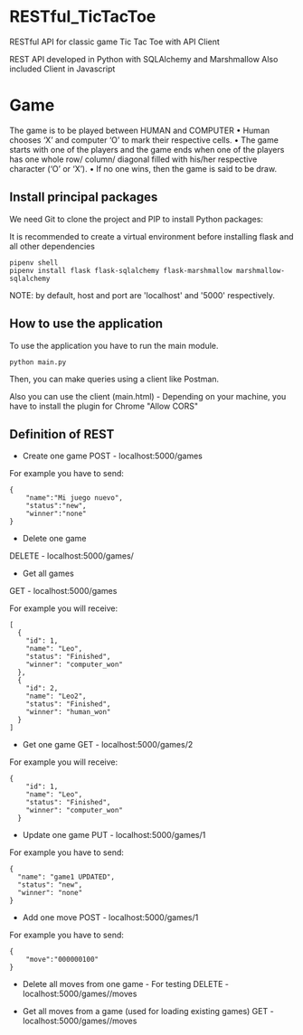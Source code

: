 # RESTful_TicTacToe
RESTful API for classic game Tic Tac Toe with API Client


REST API developed in Python with SQLAlchemy and Marshmallow
Also included Client in Javascript

# Game
The game is to be played between HUMAN and COMPUTER
• Human chooses ‘X’ and computer ‘O’ to mark their respective cells.
• The game starts with one of the players and the game ends when one of the
players has one whole row/ column/ diagonal filled with his/her respective
character (‘O’ or ‘X’).
• If no one wins, then the game is said to be draw.


## Install principal packages

We need Git to clone the project and PIP to install Python packages:

It is recommended to create a virtual environment before installing flask and all other dependencies

```
pipenv shell
pipenv install flask flask-sqlalchemy flask-marshmallow marshmallow-sqlalchemy
```

NOTE: by default, host and port are 'localhost' and '5000' respectively.


## How to use the application

To use the application you have to run the main module.

```
python main.py
```

Then, you can make queries using a client like Postman. 

Also you can use the client (main.html) - Depending on your machine, you have to install the plugin for Chrome "Allow CORS"

## Definition of REST

 - Create one game
POST - localhost:5000/games

For example you have to send:
```
{
	"name":"Mi juego nuevo",
	"status":"new",
	"winner":"none"
}
```

 - Delete one game

 DELETE - localhost:5000/games/<id>

 - Get all games

GET - localhost:5000/games

For example you will receive:
```
[
  {
    "id": 1,
    "name": "Leo",
    "status": "Finished",
    "winner": "computer_won"
  },
  {
    "id": 2,
    "name": "Leo2",
    "status": "Finished",
    "winner": "human_won"
  }
]
```

 - Get one game
GET - localhost:5000/games/2

For example you will receive:
```
{
    "id": 1,
    "name": "Leo",
    "status": "Finished",
    "winner": "computer_won"
  }
```

 - Update one game
PUT - localhost:5000/games/1

For example you have to send:
```
{
  "name": "game1 UPDATED",
  "status": "new",
  "winner": "none"
}
```

 - Add one move
POST - localhost:5000/games/1

For example you have to send:
```
{
	"move":"000000100"
}
```

 - Delete all moves from one game - For testing
DELETE - localhost:5000/games/<id>/moves


 - Get all moves from a game (used for loading existing games)
GET - localhost:5000/games/<id>/moves